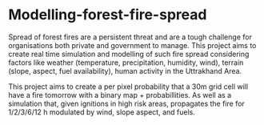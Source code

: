 # Modelling-forest-fire-spread
Spread of forest fires are a persistent threat and are a tough challenge for organisations both private and government to manage. This project aims to create real time simulation and modelling of such fire spread considering factors like weather (temperature, precipitation, humidity, wind), terrain (slope, aspect, fuel availability), human activity in the Uttrakhand Area.

This project aims to create a per pixel probability that a 30m grid cell will have a fire tomorrow with a binary map + probabillities. As well as a simulation that, given ignitions in high risk areas, propagates the fire for 1/2/3/6/12 h modulated by wind, slope aspect, and fuels. 
